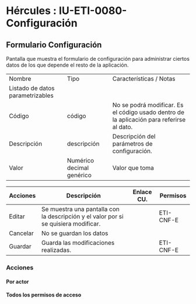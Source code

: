 # Hércules : IU\-ETI\-0080\- Configuración



  


## Formulario Configuración

Pantalla que muestra el formulario de configuración para administrar ciertos datos de los que depende el resto de la aplicación.



|  | | |
| --- | --- | --- |
| Nombre | Tipo | Características / Notas |
| Listado de datos parametrizables | | |
| Código | código | No se podrá modificar. Es el código usado dentro de la aplicación para referirse al dato. |
| Descripción | descripción | Descripción del parámetros de configuración. |
| Valor | Numérico decimal genérico | Valor que toma |



| Acciones | Descripción | Enlace CU. | Permisos |
| --- | --- | --- | --- |
| Editar | Se muestra una pantalla con la descripción y el valor por si se quisiera modificar. |  | ETI\-CNF\-E |
| Cancelar | No se guardan los datos |  |  |
| Guardar | Guarda las modificaciones realizadas. |  | ETI\-CNF\-E |

### Acciones

#### Por actor

#### Todos los permisos de acceso




